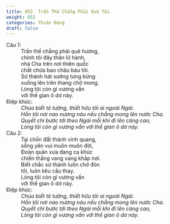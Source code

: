 ```yaml
---
title: 852. Trần Thế Chẳng Phải Quê Tôi
weight: 852
categories: Thiên Đàng
draft: false
---
```

<dl><dt>Câu 1:</dt><dd data-verse="1">Trần thế chẳng phải quê hương, <br/>chính tôi đây thân lữ hành, <br/>nhà Cha trên nơi thiên quốc <br/>chất chứa bao châu báu tôi. <br/>Sứ thánh hát xướng tưng bừng <br/>xuống lên trên thang chờ mong. <br/>Lòng tôi còn gì vương vấn <br/>với thế gian ô dơ này. </dd><dt>Điệp khúc:</dt><dd data-chorus="1"><em>Chúa biết tỏ tường, thiết hữu tôi ai ngoài Ngài. <br/>Hồn tôi nơi nao nương náu nếu chẳng mong lên nước Cha. <br/>Quyết chí bước tới theo Ngài mỗi khi đi lên càng cao, <br/>Lòng tôi còn gì vương vấn với thế gian ô dơ này. </em></dd><dt>Câu 2:</dt><dd data-verse="2">Tại chốn đất thánh vinh quang, <br/>sống yên vui muôn muôn đời, <br/>Đoàn quân xưa đang ca khúc <br/>chiến thắng vang vang khắp nơi. <br/>Biết chắc sứ thánh luôn chờ đón <br/>tôi, luôn kêu cầu thay. <br/>Lòng tôi còn gì vương vấn <br/>với thế gian ô dơ này. </dd><dt>Điệp khúc:</dt><dd data-chorus="1"><em>Chúa biết tỏ tường, thiết hữu tôi ai ngoài Ngài. <br/>Hồn tôi nơi nao nương náu nếu chẳng mong lên nước Cha. <br/>Quyết chí bước tới theo Ngài mỗi khi đi lên càng cao, <br/>Lòng tôi còn gì vương vấn với thế gian ô dơ này. </em></dd></dl>